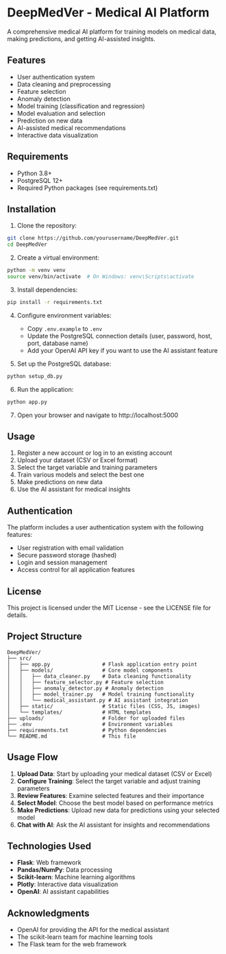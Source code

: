 # DeepMedVer - Medical AI Platform

A comprehensive medical AI platform for training models on medical data, making predictions, and getting AI-assisted insights.

## Features

- User authentication system
- Data cleaning and preprocessing
- Feature selection
- Anomaly detection
- Model training (classification and regression)
- Model evaluation and selection
- Prediction on new data
- AI-assisted medical recommendations
- Interactive data visualization

## Requirements

- Python 3.8+
- PostgreSQL 12+
- Required Python packages (see requirements.txt)

## Installation

1. Clone the repository:
```bash
git clone https://github.com/yourusername/DeepMedVer.git
cd DeepMedVer
```

2. Create a virtual environment:
```bash
python -m venv venv
source venv/bin/activate  # On Windows: venv\Scripts\activate
```

3. Install dependencies:
```bash
pip install -r requirements.txt
```

4. Configure environment variables:
   - Copy `.env.example` to `.env`
   - Update the PostgreSQL connection details (user, password, host, port, database name)
   - Add your OpenAI API key if you want to use the AI assistant feature

5. Set up the PostgreSQL database:
```bash
python setup_db.py
```

6. Run the application:
```bash
python app.py
```

7. Open your browser and navigate to http://localhost:5000

## Usage

1. Register a new account or log in to an existing account
2. Upload your dataset (CSV or Excel format)
3. Select the target variable and training parameters
4. Train various models and select the best one
5. Make predictions on new data
6. Use the AI assistant for medical insights

## Authentication

The platform includes a user authentication system with the following features:
- User registration with email validation
- Secure password storage (hashed)
- Login and session management
- Access control for all application features

## License

This project is licensed under the MIT License - see the LICENSE file for details.

## Project Structure

```
DeepMedVer/
├── src/
│   ├── app.py                 # Flask application entry point
│   ├── models/                # Core model components
│   │   ├── data_cleaner.py    # Data cleaning functionality
│   │   ├── feature_selector.py # Feature selection
│   │   ├── anomaly_detector.py # Anomaly detection
│   │   ├── model_trainer.py   # Model training functionality
│   │   └── medical_assistant.py # AI assistant integration
│   ├── static/                # Static files (CSS, JS, images)
│   └── templates/             # HTML templates
├── uploads/                   # Folder for uploaded files
├── .env                       # Environment variables
├── requirements.txt           # Python dependencies
└── README.md                  # This file
```

## Usage Flow

1. **Upload Data**: Start by uploading your medical dataset (CSV or Excel)
2. **Configure Training**: Select the target variable and adjust training parameters
3. **Review Features**: Examine selected features and their importance
4. **Select Model**: Choose the best model based on performance metrics
5. **Make Predictions**: Upload new data for predictions using your selected model
6. **Chat with AI**: Ask the AI assistant for insights and recommendations

## Technologies Used

- **Flask**: Web framework
- **Pandas/NumPy**: Data processing
- **Scikit-learn**: Machine learning algorithms
- **Plotly**: Interactive data visualization
- **OpenAI**: AI assistant capabilities

## Acknowledgments

- OpenAI for providing the API for the medical assistant
- The scikit-learn team for machine learning tools
- The Flask team for the web framework